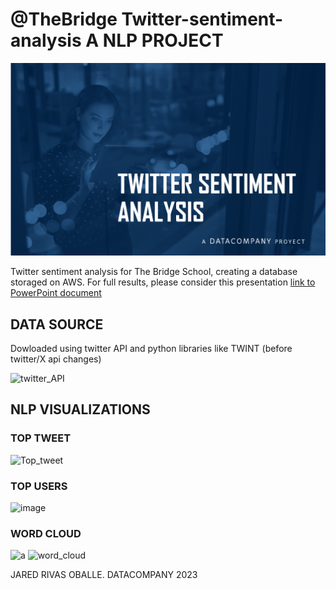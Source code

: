 # @TheBridge Twitter-sentiment-analysis A NLP PROJECT

![IMAGEN_PORTADA](/src/utils/PORTADA.png)

Twitter sentiment analysis for The Bridge School, creating a database storaged on AWS. For full results, please consider this presentation [link to PowerPoint document](TWITTER%20SENTIMENT%20ANALYSIS.pptx)

## DATA SOURCE

Dowloaded using twitter API and python libraries like TWINT (before twitter/X api changes)

![twitter_API](/src/utils/TWITTER%API.png)

## NLP VISUALIZATIONS

### TOP TWEET 

![Top_tweet](/src/utils/Tuit&más&éxito.png")

### TOP USERS 

![image](/src/utils/Top&users.png")

### WORD CLOUD
![a](/Personal/Práctica/Entregables/Twitter-sentiment-analysis/src/utils/Wordcloud.png)
![word_cloud](Personal\Práctica\Entregables\Twitter-sentiment-analysis\src\utils\Wordcloud.png)




JARED RIVAS OBALLE. 
DATACOMPANY 2023






